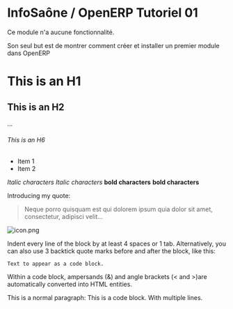 InfoSaône / OpenERP Tutoriel 01
===================

Ce module n'a aucune fonctionnalité. 

Son seul but est de montrer comment créer et installer un premier module dans OpenERP


# This is an H1
## This is an H2
...
###### This is an H6

* Item 1
* Item 2


*Italic characters*
_Italic characters_
**bold characters**
__bold characters__


Introducing my quote:
  
> Neque porro quisquam est qui
> dolorem ipsum quia dolor sit amet,
> consectetur, adipisci velit...



![icon.png](https://raw.github.com/tonygalmiche/openerp_tutoriel_02/master/static/src/img/icon.png) 



Indent every line of the block by at least 4 spaces or 1 tab. Alternatively, you can also use 3 backtick quote marks before and after the block, like this:
 
```
Text to appear as a code block.
```
 
Within a code block, ampersands (&) and angle brackets (< and >)are automatically converted into HTML entities.
 
This is a normal paragraph:
    This is a code block.
    With multiple lines.
